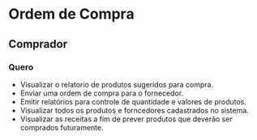 # Ordem de Compra

## Comprador

### Quero

- Visualizar o relatorio de produtos sugeridos para compra.
- Enviar uma ordem de compra para o fornecedor.
- Emitir relatórios para controle de quantidade e valores de produtos.
- Visualizar todos os produtos e forncedores cadastrados no sistema.
- Visualizar as receitas a fim de prever produtos que deverão ser comprados futuramente. 
